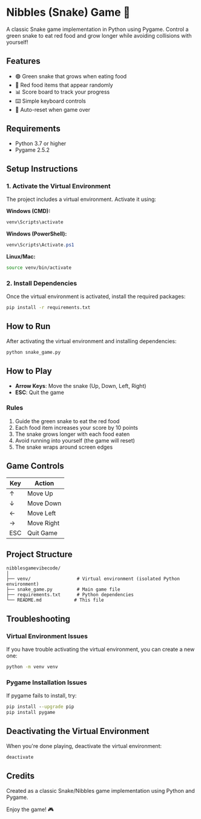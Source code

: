 # Nibbles (Snake) Game 🐍

A classic Snake game implementation in Python using Pygame. Control a green snake to eat red food and grow longer while avoiding collisions with yourself!

## Features

- 🟢 Green snake that grows when eating food
- 🔴 Red food items that appear randomly
- 📊 Score board to track your progress
- ⌨️ Simple keyboard controls
- 🔄 Auto-reset when game over

## Requirements

- Python 3.7 or higher
- Pygame 2.5.2

## Setup Instructions

### 1. Activate the Virtual Environment

The project includes a virtual environment. Activate it using:

**Windows (CMD):**
```cmd
venv\Scripts\activate
```

**Windows (PowerShell):**
```powershell
venv\Scripts\Activate.ps1
```

**Linux/Mac:**
```bash
source venv/bin/activate
```

### 2. Install Dependencies

Once the virtual environment is activated, install the required packages:

```cmd
pip install -r requirements.txt
```

## How to Run

After activating the virtual environment and installing dependencies:

```cmd
python snake_game.py
```

## How to Play

- **Arrow Keys**: Move the snake (Up, Down, Left, Right)
- **ESC**: Quit the game

### Rules

1. Guide the green snake to eat the red food
2. Each food item increases your score by 10 points
3. The snake grows longer with each food eaten
4. Avoid running into yourself (the game will reset)
5. The snake wraps around screen edges

## Game Controls

| Key | Action |
|-----|--------|
| ↑ | Move Up |
| ↓ | Move Down |
| ← | Move Left |
| → | Move Right |
| ESC | Quit Game |

## Project Structure

```
nibblesgamevibecode/
│
├── venv/                 # Virtual environment (isolated Python environment)
├── snake_game.py         # Main game file
├── requirements.txt      # Python dependencies
└── README.md            # This file
```

## Troubleshooting

### Virtual Environment Issues

If you have trouble activating the virtual environment, you can create a new one:

```cmd
python -m venv venv
```

### Pygame Installation Issues

If pygame fails to install, try:

```cmd
pip install --upgrade pip
pip install pygame
```

## Deactivating the Virtual Environment

When you're done playing, deactivate the virtual environment:

```cmd
deactivate
```

## Credits

Created as a classic Snake/Nibbles game implementation using Python and Pygame.

Enjoy the game! 🎮
